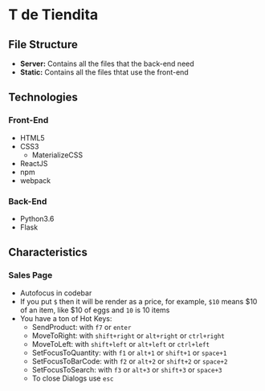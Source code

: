 # T de Tiendita

## File Structure

* **Server:** Contains all the files that the back-end need
* **Static:** Contains all the files thtat use the front-end

## Technologies
### **Front-End**
* HTML5
* CSS3
    * MaterializeCSS 
* ReactJS
* npm   
* webpack

### **Back-End**
* Python3.6
* Flask



## Characteristics

### Sales Page
- Autofocus in codebar
- If you put `$` then it will be render as a price, for example, 
`$10` means $10 of an item, like $10 of eggs and `10` is 10 items
- You have a ton of Hot Keys:
    - SendProduct: with `f7` or `enter`
    - MoveToRight: with `shift+right` or `alt+right` or `ctrl+right`
    - MoveToLeft: with `shift+left` or  `alt+left` or  `ctrl+left`
    - SetFocusToQuantity: with `f1` or `alt+1` or `shift+1` or `space+1`
    - SetFocusToBarCode:  with `f2` or `alt+2` or `shift+2` or `space+2`
    - SetFocusToSearch:   with `f3` or `alt+3` or `shift+3` or `space+3`
    - To close Dialogs use `esc`

